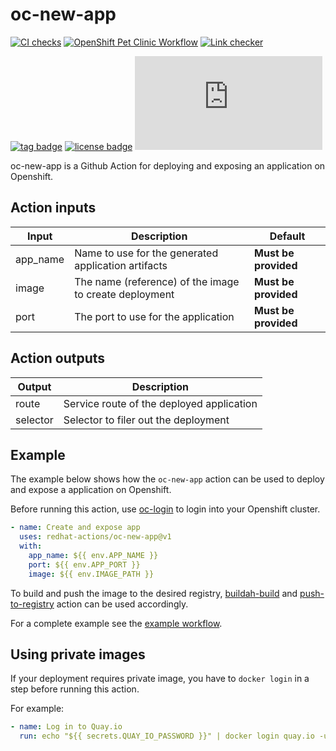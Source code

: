 # oc-new-app
[![CI checks](https://github.com/redhat-actions/oc-new-app/actions/workflows/ci-checks.yml/badge.svg)](https://github.com/redhat-actions/oc-new-app/actions/workflows/ci-checks.yml)
[![OpenShift Pet Clinic Workflow](https://github.com/redhat-actions/oc-new-app/actions/workflows/example.yml/badge.svg)](https://github.com/redhat-actions/oc-new-app/actions/workflows/example.yml)
[![Link checker](https://github.com/redhat-actions/oc-new-app/workflows/Link%20checker/badge.svg)](https://github.com/redhat-actions/oc-new-app/actions?query=workflow%3A%22Link+checker%22)

[![tag badge](https://img.shields.io/github/v/tag/redhat-actions/oc-new-app)](https://github.com/redhat-actions/buildah-build/tags)
[![license badge](https://img.shields.io/github/license/redhat-actions/oc-new-app)](./LICENSE)
[![size badge](https://img.shields.io/github/size/redhat-actions/oc-new-app/dist/index.js)](./dist)

oc-new-app is a Github Action for deploying and exposing an application on Openshift.

## Action inputs

| Input | Description | Default |
| ----- | ----------- | ------- |
| app_name | Name to use for the generated application artifacts | **Must be provided** |
| image | The name (reference) of the image to create deployment | **Must be provided** |
| port | The port to use for the application | **Must be provided** |

## Action outputs

| Output | Description |
| ------ | ----------- |
| route | Service route of the deployed application |
| selector | Selector to filer out the deployment |

## Example

The example below shows how the `oc-new-app` action can be used to deploy and expose a
application on Openshift.

Before running this action, use [oc-login](https://github.com/redhat-actions/oc-login) to login into your Openshift cluster.

```yaml
- name: Create and expose app
  uses: redhat-actions/oc-new-app@v1
  with:
    app_name: ${{ env.APP_NAME }}
    port: ${{ env.APP_PORT }}
    image: ${{ env.IMAGE_PATH }}
```
To build and push the image to the desired registry, [buildah-build](https://github.com/redhat-actions/buildah-build)
and [push-to-registry](https://github.com/redhat-actions/push-to-registry) action can be used accordingly.

For a complete example see the [example workflow](.github/workflows/example.yml).

## Using private images

If your deployment requires private image, you have to `docker login` in a step before running this action.

For example:

```yaml
- name: Log in to Quay.io
  run: echo "${{ secrets.QUAY_IO_PASSWORD }}" | docker login quay.io -u "${{ secrets.QUAY_IO_USER }}" --password-stdin
```
